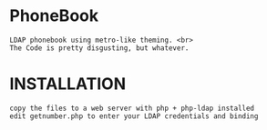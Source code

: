 PhoneBook
=========

	LDAP phonebook using metro-like theming. <br>
	The Code is pretty disgusting, but whatever.


INSTALLATION
============
	copy the files to a web server with php + php-ldap installed
	edit getnumber.php to enter your LDAP credentials and binding
